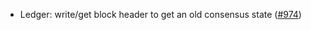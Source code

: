 - Ledger: write/get block header to get an old consensus state
  ([#974](https://github.com/anoma/anoma/issues/974))